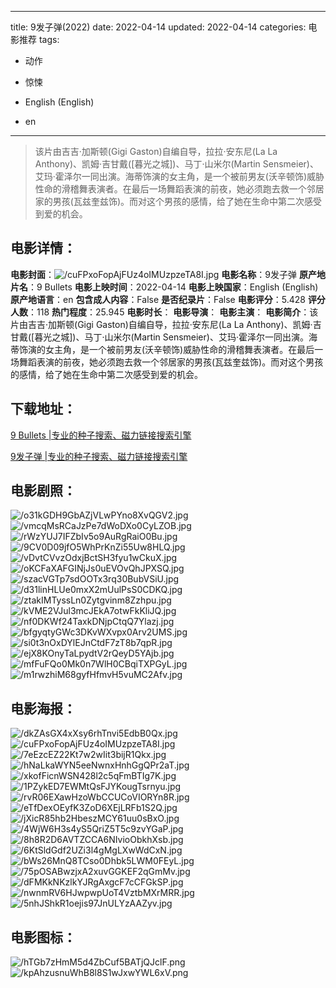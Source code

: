 
---
title: 9发子弹(2022)
date: 2022-04-14
updated: 2022-04-14
categories: 电影推荐
tags:
- 动作
- 惊悚

- English (English)
- en
---


> 该片由吉吉·加斯顿(Gigi Gaston)自编自导，拉拉·安东尼(La La Anthony)、凯姆·吉甘戴([暮光之城])、马丁·山米尔(Martin Sensmeier)、艾玛·霍泽尔一同出演。海蒂饰演的女主角，是一个被前男友(沃辛顿饰)威胁性命的滑稽舞表演者。在最后一场舞蹈表演的前夜，她必须跑去救一个邻居家的男孩(瓦兹奎兹饰)。而对这个男孩的感情，给了她在生命中第二次感受到爱的机会。

## **电影详情**：

**电影封面**：<img src="https://image.tmdb.org/t/p/w200/cuFPxoFopAjFUz4oIMUzpzeTA8I.jpg" alt="/cuFPxoFopAjFUz4oIMUzpzeTA8I.jpg" title="/cuFPxoFopAjFUz4oIMUzpzeTA8I.jpg">
**电影名称**：9发子弹
**原产地片名**：9 Bullets
**电影上映时间**：2022-04-14
**电影上映国家**：English (English)
**原产地语言**：en
**包含成人内容**：False
**是否纪录片**：False
**电影评分**：5.428
**评分人数**：118
**热门程度**：25.945
**电影时长**：
**电影导演**：
**电影主演**：
**电影简介**：该片由吉吉·加斯顿(Gigi Gaston)自编自导，拉拉·安东尼(La La Anthony)、凯姆·吉甘戴([暮光之城])、马丁·山米尔(Martin Sensmeier)、艾玛·霍泽尔一同出演。海蒂饰演的女主角，是一个被前男友(沃辛顿饰)威胁性命的滑稽舞表演者。在最后一场舞蹈表演的前夜，她必须跑去救一个邻居家的男孩(瓦兹奎兹饰)。而对这个男孩的感情，给了她在生命中第二次感受到爱的机会。

## **下载地址**：
[9 Bullets |专业的种子搜索、磁力链接搜索引擎](https://movie.amd794.com:2083/?search=9%20Bullets&ordering=&mode=match_phrase&page_size=10&page=1)

[9发子弹 |专业的种子搜索、磁力链接搜索引擎](https://movie.amd794.com:2083/?search=9%E5%8F%91%E5%AD%90%E5%BC%B9&ordering=&mode=match_phrase&page_size=10&page=1)
 

## **电影剧照**：
<img src="https://image.tmdb.org/t/p/original/o31kGDH9GbAZjVLwPYno8XvQGV2.jpg" alt="/o31kGDH9GbAZjVLwPYno8XvQGV2.jpg" title="/o31kGDH9GbAZjVLwPYno8XvQGV2.jpg"><img src="https://image.tmdb.org/t/p/original/vmcqMsRCaJzPe7dWoDXo0CyLZOB.jpg" alt="/vmcqMsRCaJzPe7dWoDXo0CyLZOB.jpg" title="/vmcqMsRCaJzPe7dWoDXo0CyLZOB.jpg"><img src="https://image.tmdb.org/t/p/original/rWzYUJ7IFZbIv5o9AuRgRaiO0Bu.jpg" alt="/rWzYUJ7IFZbIv5o9AuRgRaiO0Bu.jpg" title="/rWzYUJ7IFZbIv5o9AuRgRaiO0Bu.jpg"><img src="https://image.tmdb.org/t/p/original/9CV0D09jfO5WhPrKnZi55Uw8HLQ.jpg" alt="/9CV0D09jfO5WhPrKnZi55Uw8HLQ.jpg" title="/9CV0D09jfO5WhPrKnZi55Uw8HLQ.jpg"><img src="https://image.tmdb.org/t/p/original/vDvtCVvzOdxjBctSH3fyu1wCkuX.jpg" alt="/vDvtCVvzOdxjBctSH3fyu1wCkuX.jpg" title="/vDvtCVvzOdxjBctSH3fyu1wCkuX.jpg"><img src="https://image.tmdb.org/t/p/original/oKCFaXAFGINjJs0uEVOvQhJPXSQ.jpg" alt="/oKCFaXAFGINjJs0uEVOvQhJPXSQ.jpg" title="/oKCFaXAFGINjJs0uEVOvQhJPXSQ.jpg"><img src="https://image.tmdb.org/t/p/original/szacVGTp7sdOOTx3rq30BubVSiU.jpg" alt="/szacVGTp7sdOOTx3rq30BubVSiU.jpg" title="/szacVGTp7sdOOTx3rq30BubVSiU.jpg"><img src="https://image.tmdb.org/t/p/original/d31linHLUe0mxX2mUulPsS0CDKQ.jpg" alt="/d31linHLUe0mxX2mUulPsS0CDKQ.jpg" title="/d31linHLUe0mxX2mUulPsS0CDKQ.jpg"><img src="https://image.tmdb.org/t/p/original/ztakIMTyssLn0Zytgvinm8Zzhpu.jpg" alt="/ztakIMTyssLn0Zytgvinm8Zzhpu.jpg" title="/ztakIMTyssLn0Zytgvinm8Zzhpu.jpg"><img src="https://image.tmdb.org/t/p/original/kVME2VJul3mcJEkA7otwFkKliJQ.jpg" alt="/kVME2VJul3mcJEkA7otwFkKliJQ.jpg" title="/kVME2VJul3mcJEkA7otwFkKliJQ.jpg"><img src="https://image.tmdb.org/t/p/original/nf0DKWf24TaxkDNjpCtqQ7Ylazj.jpg" alt="/nf0DKWf24TaxkDNjpCtqQ7Ylazj.jpg" title="/nf0DKWf24TaxkDNjpCtqQ7Ylazj.jpg"><img src="https://image.tmdb.org/t/p/original/bfgyqtyGWc3DKvWXvpx0Arv2UMS.jpg" alt="/bfgyqtyGWc3DKvWXvpx0Arv2UMS.jpg" title="/bfgyqtyGWc3DKvWXvpx0Arv2UMS.jpg"><img src="https://image.tmdb.org/t/p/original/si0t3nOxDYlEJnCtdF7zT8b7qpR.jpg" alt="/si0t3nOxDYlEJnCtdF7zT8b7qpR.jpg" title="/si0t3nOxDYlEJnCtdF7zT8b7qpR.jpg"><img src="https://image.tmdb.org/t/p/original/ejX8KOnyTaLpydtV2rQeyD5YAjb.jpg" alt="/ejX8KOnyTaLpydtV2rQeyD5YAjb.jpg" title="/ejX8KOnyTaLpydtV2rQeyD5YAjb.jpg"><img src="https://image.tmdb.org/t/p/original/mfFuFQo0Mk0n7WlH0CBqiTXPGyL.jpg" alt="/mfFuFQo0Mk0n7WlH0CBqiTXPGyL.jpg" title="/mfFuFQo0Mk0n7WlH0CBqiTXPGyL.jpg"><img src="https://image.tmdb.org/t/p/original/m1rwzhiM68gyfHfmvH5vuMC2Afv.jpg" alt="/m1rwzhiM68gyfHfmvH5vuMC2Afv.jpg" title="/m1rwzhiM68gyfHfmvH5vuMC2Afv.jpg">

## **电影海报**：
<img src="https://image.tmdb.org/t/p/original/dkZAsGX4xXsy6rhTnvi5EdbB0Qx.jpg" alt="/dkZAsGX4xXsy6rhTnvi5EdbB0Qx.jpg" title="/dkZAsGX4xXsy6rhTnvi5EdbB0Qx.jpg"><img src="https://image.tmdb.org/t/p/original/cuFPxoFopAjFUz4oIMUzpzeTA8I.jpg" alt="/cuFPxoFopAjFUz4oIMUzpzeTA8I.jpg" title="/cuFPxoFopAjFUz4oIMUzpzeTA8I.jpg"><img src="https://image.tmdb.org/t/p/original/7eEzcEZ22Kt7w2wIit3bijR1Qkx.jpg" alt="/7eEzcEZ22Kt7w2wIit3bijR1Qkx.jpg" title="/7eEzcEZ22Kt7w2wIit3bijR1Qkx.jpg"><img src="https://image.tmdb.org/t/p/original/hNaLkaWYN5eeNwnxHnhGgQPr2aT.jpg" alt="/hNaLkaWYN5eeNwnxHnhGgQPr2aT.jpg" title="/hNaLkaWYN5eeNwnxHnhGgQPr2aT.jpg"><img src="https://image.tmdb.org/t/p/original/xkofFicnWSN428l2c5qFmBTIg7K.jpg" alt="/xkofFicnWSN428l2c5qFmBTIg7K.jpg" title="/xkofFicnWSN428l2c5qFmBTIg7K.jpg"><img src="https://image.tmdb.org/t/p/original/1PZykED7EWMtQsFJYKougTsrnyu.jpg" alt="/1PZykED7EWMtQsFJYKougTsrnyu.jpg" title="/1PZykED7EWMtQsFJYKougTsrnyu.jpg"><img src="https://image.tmdb.org/t/p/original/rvR06EXawHzoWbCCUCoVIORYn8R.jpg" alt="/rvR06EXawHzoWbCCUCoVIORYn8R.jpg" title="/rvR06EXawHzoWbCCUCoVIORYn8R.jpg"><img src="https://image.tmdb.org/t/p/original/eTfDexOEyfK3ZoD6XEjLRFb1S2Q.jpg" alt="/eTfDexOEyfK3ZoD6XEjLRFb1S2Q.jpg" title="/eTfDexOEyfK3ZoD6XEjLRFb1S2Q.jpg"><img src="https://image.tmdb.org/t/p/original/jXicR85hb2HbeszMCY61uu0sBxO.jpg" alt="/jXicR85hb2HbeszMCY61uu0sBxO.jpg" title="/jXicR85hb2HbeszMCY61uu0sBxO.jpg"><img src="https://image.tmdb.org/t/p/original/4WjW6H3s4yS5QriZ5T5c9zvYGaP.jpg" alt="/4WjW6H3s4yS5QriZ5T5c9zvYGaP.jpg" title="/4WjW6H3s4yS5QriZ5T5c9zvYGaP.jpg"><img src="https://image.tmdb.org/t/p/original/8h8R2D6AVTZCCA6NIvioObkhXsb.jpg" alt="/8h8R2D6AVTZCCA6NIvioObkhXsb.jpg" title="/8h8R2D6AVTZCCA6NIvioObkhXsb.jpg"><img src="https://image.tmdb.org/t/p/original/6KtSldGdf2UZi3l4gMgLXwWdCxN.jpg" alt="/6KtSldGdf2UZi3l4gMgLXwWdCxN.jpg" title="/6KtSldGdf2UZi3l4gMgLXwWdCxN.jpg"><img src="https://image.tmdb.org/t/p/original/bWs26MnQ8TCso0Dhbk5LWM0FEyL.jpg" alt="/bWs26MnQ8TCso0Dhbk5LWM0FEyL.jpg" title="/bWs26MnQ8TCso0Dhbk5LWM0FEyL.jpg"><img src="https://image.tmdb.org/t/p/original/75pOSABwzjxA2xuvGGKEF2qGmMv.jpg" alt="/75pOSABwzjxA2xuvGGKEF2qGmMv.jpg" title="/75pOSABwzjxA2xuvGGKEF2qGmMv.jpg"><img src="https://image.tmdb.org/t/p/original/dFMKkNKzlkYJRgAxgcF7cCFGkSP.jpg" alt="/dFMKkNKzlkYJRgAxgcF7cCFGkSP.jpg" title="/dFMKkNKzlkYJRgAxgcF7cCFGkSP.jpg"><img src="https://image.tmdb.org/t/p/original/nwnmRV6HJwpwpUoT4VztbMXrMRR.jpg" alt="/nwnmRV6HJwpwpUoT4VztbMXrMRR.jpg" title="/nwnmRV6HJwpwpUoT4VztbMXrMRR.jpg"><img src="https://image.tmdb.org/t/p/original/5nhJShkR1oejis97JnULYzAAZyv.jpg" alt="/5nhJShkR1oejis97JnULYzAAZyv.jpg" title="/5nhJShkR1oejis97JnULYzAAZyv.jpg">

## **电影图标**：
<img src="https://image.tmdb.org/t/p/original/hTGb7zHmM5d4ZbCuf5BATjQJclF.png" alt="/hTGb7zHmM5d4ZbCuf5BATjQJclF.png" title="/hTGb7zHmM5d4ZbCuf5BATjQJclF.png"><img src="https://image.tmdb.org/t/p/original/kpAhzusnuWhB8l8S1wJxwYWL6xV.png" alt="/kpAhzusnuWhB8l8S1wJxwYWL6xV.png" title="/kpAhzusnuWhB8l8S1wJxwYWL6xV.png">
